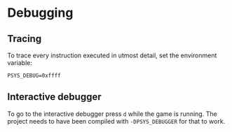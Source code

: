 Debugging
===================

Tracing
---------------

To trace every instruction executed in utmost detail, set the
environment variable:

```
PSYS_DEBUG=0xffff
```

Interactive debugger
---------------------

To go to the interactive debugger press `d` while the game is running. The
project needs to have been compiled with `-DPSYS_DEBUGGER` for that to work.

